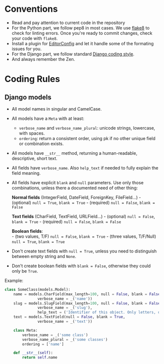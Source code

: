 # Conventions

- Read and pay attention to current code in the repository
- For the Python part, we follow pep8 in most cases. We use [flake8][flake8] to check for linting errors. Once you're ready to commit changes, check your code with `flake8`.
- Install a plugin for [EditorConfig][editorconfig] and let it handle some of the formating issues for you.
- For the Django part, we follow standard [Django coding style][django-coding style].
- And always remember the Zen.

[editorconfig]: http://editorconfig.org/
[flake8]: http://flake8.readthedocs.org/en/latest/
[django-coding style]: https://docs.djangoproject.com/en/1.7/internals/contributing/writing-code/coding-style/


# Coding Rules

## Django models

* All model names in singular and CamelCase.
* All models have a `Meta` with at least:
    - `verbose_name` and `verbose_name_plural`: unicode strings, lowercase, with spaces.
    - `ordering`: return a consistent order, using pk if no other unique field or combination exists.
* All models have `__str__` method, returning a human-readable, descriptive, short text.
* All fields have `verbose_name`. Also `help_text` if needed to fully explain the field meaning.
* All fields have explicit `blank` and `null` parameters. Use only those combinations, unless there a documented need of other thing:

    **Normal fields** (IntegerField, DateField, ForeignKey, FileField...)
      - (optional) `null = True`, `blank = True`
      - (required) `null = False`, `blank = False`

    **Text fields** (CharField, TextField, URLField...)
      - (optional) `null = False`, `blank = True`
      - (required) `null = False`, `blank = False`

    **Boolean fields**:  
      - (two values, T/F) `null = False`, `blank = True`
      - (three values, T/F/Null) `null = True`, `blank = True`

* Don't create text fields with `null = True`, unless you need to distinguish between empty string and `None`.
* Don't create boolean fields with `blank = False`, otherwise they could only be `True`.

Example:

```python
class SomeClass(models.Model):
    name = models.CharField(max_length=100, null = False, blank = False, unique=True,
               verbose_name = _('name'))
    slug = models.SlugField(max_length=100, null = False, blank = False, unique=True,
               verbose_name = _('slug'),
               help_text = ('Identifier of this object. Only letters, digits and underscore "_" allowed.'))
    text = models.TextField(null = False, blank = True,
               verbose_name = _('text'))

    class Meta:
        verbose_name = _('some class')
        verbose_name_plural = _('some classes')
        ordering = ['name']

    def __str__(self):
        return self.name
```

